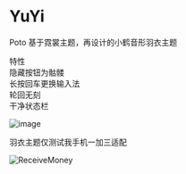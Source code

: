 # YuYi
Poto 基于霓裳主题，再设计的小鹤音形羽衣主题

特性  
隐藏按钮为骷髅  
长按回车更换输入法  
轮回无刻  
干净状态栏  

![image](https://user-images.githubusercontent.com/59009389/215300967-15e69a49-b140-4beb-905e-0e5a424dcebe.png)

羽衣主题仅测试我手机一加三适配

![ReceiveMoney](https://user-images.githubusercontent.com/59009389/215301548-15d8ebc1-1eda-4102-9c64-631a87d75e31.png)
